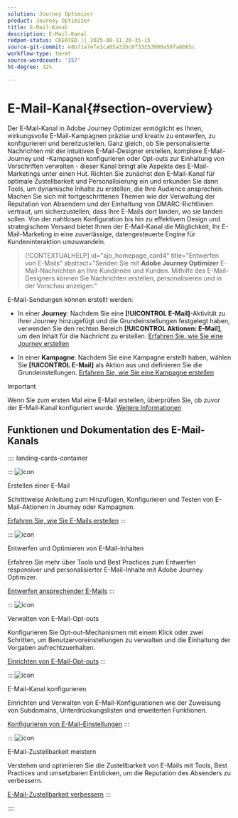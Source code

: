 ```yaml
---
solution: Journey Optimizer
product: Journey Optimizer
title: E-Mail-Kanal
description: E-Mail-Kanal
redpen-status: CREATED_||_2025-08-11_20-35-15
source-git-commit: e8b71a7efe1ca05a33bc6f33253900a58fa6665c
workflow-type: tm+mt
source-wordcount: '357'
ht-degree: 32%

---
```



# E-Mail-Kanal{#section-overview}

Der E-Mail-Kanal in Adobe Journey Optimizer ermöglicht es Ihnen, wirkungsvolle E-Mail-Kampagnen präzise und kreativ zu entwerfen, zu konfigurieren und bereitzustellen. Ganz gleich, ob Sie personalisierte Nachrichten mit der intuitiven E-Mail-Designer erstellen, komplexe E-Mail-Journey und -Kampagnen konfigurieren oder Opt-outs zur Einhaltung von Vorschriften verwalten - dieser Kanal bringt alle Aspekte des E-Mail-Marketings unter einen Hut. Richten Sie zunächst den E-Mail-Kanal für optimale Zustellbarkeit und Personalisierung ein und erkunden Sie dann Tools, um dynamische Inhalte zu erstellen, die Ihre Audience ansprechen. Machen Sie sich mit fortgeschrittenen Themen wie der Verwaltung der Reputation von Absendern und der Einhaltung von DMARC-Richtlinien vertraut, um sicherzustellen, dass Ihre E-Mails dort landen, wo sie landen sollen. Von der nahtlosen Konfiguration bis hin zu effektivem Design und strategischem Versand bietet Ihnen der E-Mail-Kanal die Möglichkeit, Ihr E-Mail-Marketing in eine zuverlässige, datengesteuerte Engine für Kundeninteraktion umzuwandeln.


>[!CONTEXTUALHELP]
>id="ajo_homepage_card4"
>title="Entwerfen von E-Mails"
>abstract="Senden Sie mit **Adobe Journey Optimizer** E-Mail-Nachrichten an Ihre Kundinnen und Kunden. Mithilfe des E-Mail-Designers können Sie Nachrichten erstellen, personalisieren und in der Vorschau anzeigen."

E-Mail-Sendungen können erstellt werden:

* In einer **Journey**: Nachdem Sie eine **[!UICONTROL E-Mail]**-Aktivität zu Ihrer Journey hinzugefügt und die Grundeinstellungen festgelegt haben, verwenden Sie den rechten Bereich **[!UICONTROL Aktionen: E-Mail]**, um den Inhalt für die Nachricht zu erstellen. [Erfahren Sie, wie Sie eine Journey erstellen](../using/building-journeys/journey-gs.md)

* In einer **Kampagne**: Nachdem Sie eine Kampagne erstellt haben, wählen Sie **[!UICONTROL E-Mail]** als Aktion aus und definieren Sie die Grundeinstellungen. [Erfahren Sie, wie Sie eine Kampagne erstellen](../using/campaigns/create-campaign.md#configure)


>[!IMPORTANT]
>
>Wenn Sie zum ersten Mal eine E-Mail erstellen, überprüfen Sie, ob zuvor der E-Mail-Kanal konfiguriert wurde. [Weitere Informationen](../using/email/email-settings.md)

## Funktionen und Dokumentation des E-Mail-Kanals

:::: landing-cards-container

:::
![icon](https://cdn.experienceleague.adobe.com/icons/list-check.svg)

Erstellen einer E-Mail

Schrittweise Anleitung zum Hinzufügen, Konfigurieren und Testen von E-Mail-Aktionen in Journey oder Kampagnen.

[Erfahren Sie, wie Sie E-Mails erstellen](../using/email/create-email.md)
:::

:::
![icon](https://cdn.experienceleague.adobe.com/icons/puzzle-piece.svg)

Entwerfen und Optimieren von E-Mail-Inhalten

Erfahren Sie mehr über Tools und Best Practices zum Entwerfen responsiver und personalisierter E-Mail-Inhalte mit Adobe Journey Optimizer.

[Entwerfen ansprechender E-Mails](design-email-landing-page.md)
:::

:::
![icon](https://cdn.experienceleague.adobe.com/icons/shield-halved.svg)

Verwalten von E-Mail-Opt-outs

Konfigurieren Sie Opt-out-Mechanismen mit einem Klick oder zwei Schritten, um Benutzervoreinstellungen zu verwalten und die Einhaltung der Vorgaben aufrechtzuerhalten.

[Einrichten von E-Mail-Opt-outs](../using/email/email-opt-out.md)
:::

:::
![icon](https://cdn.experienceleague.adobe.com/icons/gear.svg)

E-Mail-Kanal konfigurieren

Einrichten und Verwalten von E-Mail-Konfigurationen wie der Zuweisung von Subdomains, Unterdrückungslisten und erweiterten Funktionen.

[Konfigurieren von E-Mail-Einstellungen](configure-email-landing-page.md)
:::

:::
![icon](https://cdn.experienceleague.adobe.com/icons/chart-line.svg)

E-Mail-Zustellbarkeit meistern

Verstehen und optimieren Sie die Zustellbarkeit von E-Mails mit Tools, Best Practices und umsetzbaren Einblicken, um die Reputation des Absenders zu verbessern.

[E-Mail-Zustellbarkeit verbessern](deliverability-landing-page.md)
:::

::::
